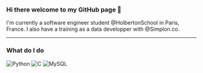 ### Hi there welcome to my GitHub page 👋

I'm currently a software engineer student @HolbertonSchool in Paris, France. I also have a training as a data developper with @Simplon.co.

---

### What do I do
<p>
  <img alt="Python" src="https://img.shields.io/badge/Python-3776AB?logo=Python&logoColor=white&style=for-the-badge" />
  <img alt="C" src="https://img.shields.io/badge/C-A8B9CC?logo=C&logoColor=white&style=for-the-badge" />
  <img alt="MySQL" src="https://img.shields.io/badge/MySQL-4479A1?logo=MySQL&logoColor=white&style=for-the-badge" />
</p>
<!--
**huy75/huy75** is a ✨ _special_ ✨ repository because its `README.md` (this file) appears on your GitHub profile.

Here are some ideas to get you started:

- 🔭 I’m currently working on ...
- 🌱 I’m currently learning ...
- 👯 I’m looking to collaborate on ...
- 🤔 I’m looking for help with ...
- 💬 Ask me about ...
- 📫 How to reach me: ...
- 😄 Pronouns: ...
- ⚡ Fun fact: ...
-->
